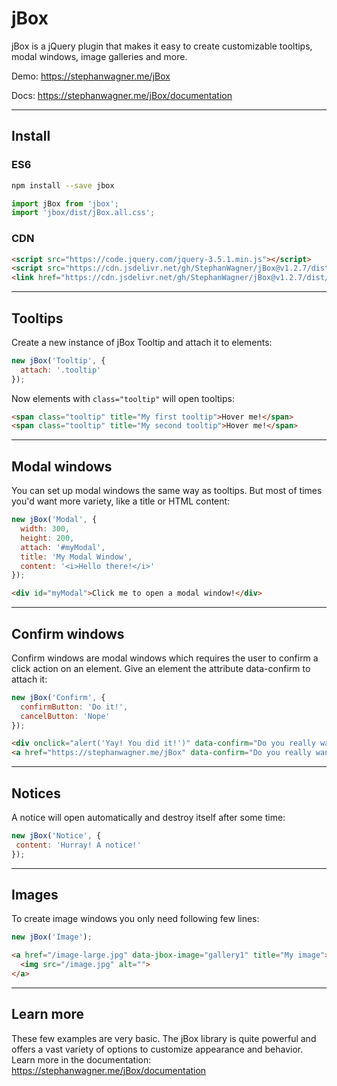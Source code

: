 # jBox

jBox is a jQuery plugin that makes it easy to create customizable tooltips, modal windows, image galleries and more.

Demo: https://stephanwagner.me/jBox

Docs: https://stephanwagner.me/jBox/documentation

---

## Install

### ES6

```bash
npm install --save jbox
```

```javascript
import jBox from 'jbox';
import 'jbox/dist/jBox.all.css';
```

### CDN

```html
<script src="https://code.jquery.com/jquery-3.5.1.min.js"></script>
<script src="https://cdn.jsdelivr.net/gh/StephanWagner/jBox@v1.2.7/dist/jBox.all.min.js"></script>
<link href="https://cdn.jsdelivr.net/gh/StephanWagner/jBox@v1.2.7/dist/jBox.all.min.css" rel="stylesheet">
```

---

## Tooltips

Create a new instance of jBox Tooltip and attach it to elements:

```javascript
new jBox('Tooltip', {
  attach: '.tooltip'
});
```

Now elements with `class="tooltip"` will open tooltips:

```html
<span class="tooltip" title="My first tooltip">Hover me!</span>
<span class="tooltip" title="My second tooltip">Hover me!</span>
```

---

## Modal windows

You can set up modal windows the same way as tooltips.
But most of times you'd want more variety, like a title or HTML content:

```javascript
new jBox('Modal', {
  width: 300,
  height: 200,
  attach: '#myModal',
  title: 'My Modal Window',
  content: '<i>Hello there!</i>'
});
```

```html
<div id="myModal">Click me to open a modal window!</div>
```

---

## Confirm windows

Confirm windows are modal windows which requires the user to confirm a click action on an element.
Give an element the attribute data-confirm to attach it:

```javascript
new jBox('Confirm', {
  confirmButton: 'Do it!',
  cancelButton: 'Nope'
});
```

```html
<div onclick="alert('Yay! You did it!')" data-confirm="Do you really want to do this?">Click me!</div>
<a href="https://stephanwagner.me/jBox" data-confirm="Do you really want to leave this page?">Click me!</a>
```

---

## Notices

A notice will open automatically and destroy itself after some time:

```javascript
new jBox('Notice', {
 content: 'Hurray! A notice!'
});
```

---

## Images

To create image windows you only need following few lines:

```javascript
new jBox('Image');
```

```html
<a href="/image-large.jpg" data-jbox-image="gallery1" title="My image">
  <img src="/image.jpg" alt="">
</a>
```

---

## Learn more

These few examples are very basic.
The jBox library is quite powerful and offers a vast variety of options to customize appearance and behavior.
Learn more in the documentation: https://stephanwagner.me/jBox/documentation
